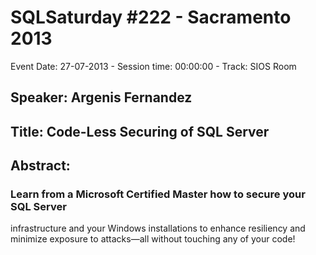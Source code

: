 # SQLSaturday #222 - Sacramento 2013
Event Date: 27-07-2013 - Session time: 00:00:00 - Track: SIOS Room
## Speaker: Argenis Fernandez
## Title: Code-Less Securing of SQL Server
## Abstract:
### Learn from a Microsoft Certified Master how to secure your SQL Server
 infrastructure and your Windows installations to enhance resiliency
 and minimize exposure to attacks—all without touching any of your
 code!
